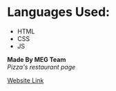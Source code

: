 # Languages Used:
* HTML
* CSS
* JS

**Made By MEG Team** <br>
*Pizza's restaurant page*

[Website Link](https://megteam.github.io/OrganicGarden/)
